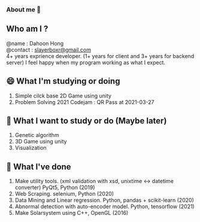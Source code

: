 ### About me 👋
## Who am I ?
@name : Dahoon Hong  
@contact : slayerboxr@gmail.com  
4+ years exprience developer. (1+ years for client and 3+ years for backend server)
I feel happy when my program working as what I expect.

## 😄 What I'm studying or doing
1. Simple cilck base 2D Game using unity
2. Problem Solving
   2021 Codejam : QR Pass at 2021-03-27

   
## 🔭 What I want to study or do (Maybe later)
1. Genetic algorithm
2. 3D Game using unity
3. Visualization


## 🌱 What I've done
1. Make utility tools. (xml validation with xsd, unixtime <-> datetime converter) PyQt5, Python (2019)
2. Web Scraping. selenium, Python (2020)
3. Data Mining and Linear regression. Python, pandas + scikit-learn (2020)
4. Abnormal detection with auto-encoder model. Python, tensorflow (2021)
5. Make Solarsystem using C++, OpenGL (2016)

<!--
- 🔭 I’m currently working on ...
  * Samsung Electronics 
  Backend Engineer
- 🌱 I’m currently learning ...
- 👯 I’m looking to collaborate on ...
- 🤔 I’m looking for help with ...
- 💬 Ask me about ...
- 📫 How to reach me: ...
- 😄 Pronouns: ...
- ⚡ Fun fact: ...
->
